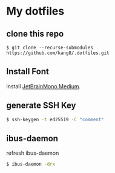 # My dotfiles

## clone this repo

```bahs
$ git clone --recurse-submodules https://github.com/kang8/.dotfiles.git
```

## Install Font

install [JetBrainMono Medium](https://github.com/ryanoasis/nerd-fonts/blob/master/patched-fonts/JetBrainsMono/Ligatures/Medium/complete/JetBrains%20Mono%20Medium%20Nerd%20Font%20Complete%20Mono.ttf).

## generate SSH Key

```bash
$ ssh-keygen -t ed25519 -C "comment"
```

## ibus-daemon

refresh ibus-daemon

```bash
$ ibus-daemon -drx
```
